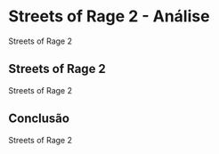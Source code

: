 ---
---

# Streets of Rage 2 - Análise

Streets of Rage 2

## Streets of Rage 2

Streets of Rage 2

## Conclusão

Streets of Rage 2
